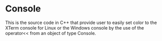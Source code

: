 # Console
This is the source code in C++ that provide user to easily set color
to the XTerm console for Linux or the Windows console by the use of 
the operator<< from an object of type Console.
